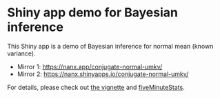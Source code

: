 # Shiny app demo for Bayesian inference

This Shiny app is a demo of Bayesian inference for normal mean (known variance).

- Mirror 1: https://nanx.app/conjugate-normal-umkv/
- Mirror 2: https://nanx.shinyapps.io/conjugate-normal-umkv/

For details, please check out [the vignette](https://stephens999.github.io/fiveMinuteStats/shiny_normal_example.html) and [fiveMinuteStats](https://stephens999.github.io/fiveMinuteStats/).
